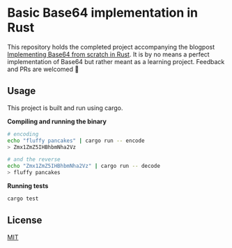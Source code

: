 # Basic Base64 implementation in Rust

This repository holds the completed project accompanying the blogpost [Implementing Base64 from scratch in Rust](https://tiemenwaterreus.com/posts/implementing-base64-in-rust/). It is by no means a perfect implementation of Base64 but rather meant as a learning project. Feedback and PRs are welcomed 🙂

## Usage
This project is built and run using cargo.

**Compiling and running the binary**

```bash
# encoding
echo "fluffy pancakes" | cargo run -- encode
> Zmx1ZmZ5IHBhbmNha2Vz

# and the reverse
echo "Zmx1ZmZ5IHBhbmNha2Vz" | cargo run -- decode
> fluffy pancakes
```

**Running tests**

```bash
cargo test
```

## License
[MIT](./LICENSE)
